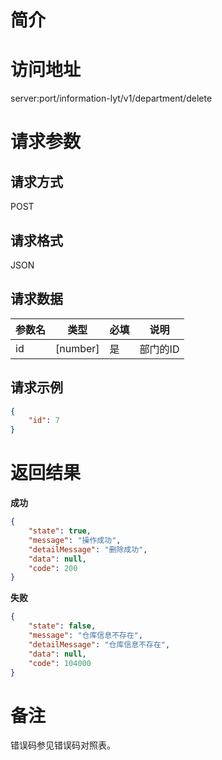 # 简介

# 访问地址
server:port/information-lyt/v1/department/delete

# 请求参数

## 请求方式
POST

## 请求格式
JSON

## 请求数据
|参数名|类型|必填|说明|
|-|-|-|-|
|id|[number]|是|部门的ID|

## 请求示例
```json
{
	"id": 7
}
```

# 返回结果
**成功**
```json
{
    "state": true,
    "message": "操作成功",
    "detailMessage": "删除成功",
    "data": null,
    "code": 200
}
```

**失败**
```json
{
    "state": false,
    "message": "仓库信息不存在",
    "detailMessage": "仓库信息不存在",
    "data": null,
    "code": 104000
}
```

# 备注
错误码参见错误码对照表。